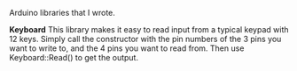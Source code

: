 Arduino libraries that I wrote.

<b>Keyboard</b>
This library makes it easy to read input from a typical keypad with 12 keys. Simply call the constructor with the pin numbers of the 3 pins you want to write to, and the 4 pins you want to read from. Then use Keyboard::Read() to get the output.
